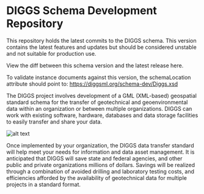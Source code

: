 # DIGGS Schema Development Repository

This repository holds the latest commits to the DIGGS schema. This version contains the latest features and updates but should be considered unstable and not suitable for production use.

View the diff between this schema version and the latest release here.

To validate instance documents against this version, the schemaLocation attribute should point to: https://diggsml.org/schema-dev/Diggs.xsd


The DIGGS project involves development of a GML (XML-based) geospatial standard schema for the transfer of geotechnical and geoenvironmental data within an organization or between multiple organizations.  DIGGS can work with existing software, hardware, databases and data storage facilities to easily transfer and share your data. 

![alt text](https://www.geoinstitute.org/sites/default/files/inline-images/DIGGS%20use%20case.png "DIGGSml Use Case Diagram")

Once implemented by your organization, the DIGGS data transfer standard will help meet your needs for information and data asset management.  It is anticipated that DIGGS will save state and federal agencies, and other public and private organizations millions of dollars.  Savings will be realized through a combination of avoided drilling and laboratory testing costs, and efficiencies afforded by the availability of geotechnical data for multiple projects in a standard format. 
